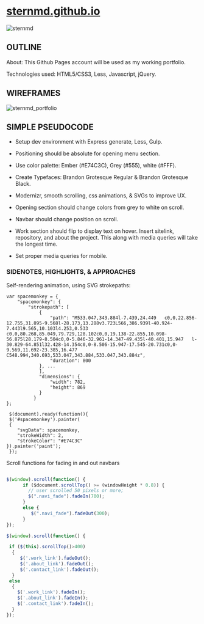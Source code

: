 # [sternmd.github.io](https://sternmd.github.io/)

![sternmd](http://s32.postimg.org/6jlgwfh8k/Screen_Shot_2016_05_05_at_9_38_42_AM.jpg)

## OUTLINE
About: This Github Pages account will be used as my working portfolio.

Technologies used: HTML5/CSS3, Less, Javascript, jQuery.

## WIREFRAMES

![sternmd_portfolio](http://s32.postimg.org/yb1s67h50/sternmd_wireframe.jpg)


## SIMPLE PSEUDOCODE

* Setup dev environment with Express generate, Less, Gulp.

* Positioning should be absolute for opening menu section.

* Use color palette: Ember (#E74C3C), Grey (#555), white (#FFF).

* Create Typefaces: Brandon Grotesque Regular & Brandon Grotesque Black.

* Modernizr, smooth scrolling, css animations, & SVGs to improve UX.

* Opening section should change colors from grey to white on scroll.

* Navbar should change position on scroll.

* Work section should flip to display text on hover. Insert sitelink, repository, and about the project. This along with media queries will take the longest time.

* Set proper media queries for mobile.

### SIDENOTES, HIGHLIGHTS, & APPROACHES

Self-rendering animation, using SVG strokepaths:
```JS
var spacemonkey = {
    "spacemonkey": {
        "strokepath": [
            {
                "path": "M533.047,343.884l-7.439,24.449   c0,0,22.856-12.755,31.895-9.568l-28.173,13.288v3.723L566,386.939l-40.924-7.443l9.565,10.103l4.253,0.533   c0,0,80.268,85.049,79.729,128.102c0,0,19.138-22.855,10.098-56.875l28.179-8.504c0,0-5.846-32.961-14.347-49.435l-40.401,15.947   l-30.829-64.851l32.428-14.354c0,0-8.506-15.947-17.545-20.731c0,0-9.569,11.692-23.385,16.477   C548.994,340.693,533.047,343.884,533.047,343.884z",
                "duration": 800
            }, ...
            ],
            "dimensions": {
                "width": 782,
                "height": 869
            }
          }
};

 $(document).ready(function(){
 $('#spacemonkey').painter(
 {
    "svgData": spacemonkey,
    "strokeWidth": 2,
    "strokeColor": "#E74C3C"
}).painter('paint');
 });

```

Scroll functions for fading in and out navbars
```js

$(window).scroll(function() {
	  if ($document.scrollTop() >= (windowHeight * 0.8)) {
		// user scrolled 50 pixels or more;
		$(".navi_fade").fadeIn(700);
	  }
	  else {
		 $(".navi_fade").fadeOut(300);
	  }
});

$(window).scroll(function() {

 if ($(this).scrollTop()>400)
  {
     $('.work_link').fadeOut();
     $('.about_link').fadeOut();
     $('.contact_link').fadeOut();
  }
 else
  {
    $('.work_link').fadeIn();
    $('.about_link').fadeIn();
    $('.contact_link').fadeIn();
  }
});
```
